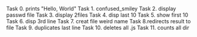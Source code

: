 Task 0. prints "Hello, World"
Task 1. confused_smiley
Task 2. display passwd file
Task 3. display 2files
Task 4. disp last 10
Task 5. show first 10
Task 6. disp 3rd line
Task 7. creat file weird name
Task 8.redirects result to file
Task 9. duplicates last line
Task 10. deletes all .js
Task 11. counts all dir
